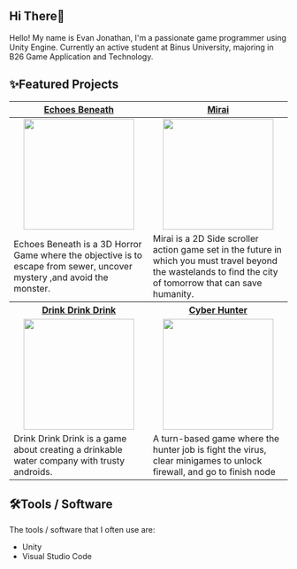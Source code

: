 ## Hi There👋
Hello! My name is Evan Jonathan, I'm a passionate game programmer using Unity Engine. Currently an active student at Binus University, majoring in B26 Game Application and Technology. 


## ✨Featured Projects
<table>
    <tr>
      <th width="500px" align="center"> <a href="https://github.com/Redacted-Studio/HorrorGame">Echoes Beneath</th>
      <th width="500px" align="center"> <a href="https://github.com/Rubick07/IGI_GameJam">Mirai</th>
    </tr>
  <tbody>
  <tr width="500px" align="center">
  <td><img src="https://github.com/user-attachments/assets/2be270e9-a073-4033-9f04-e94828dda4e4" height="200px"></td>
  <td><img src="https://github.com/user-attachments/assets/4073ec96-65ab-432a-aa24-05b4ad35e75d" height="200px"></td>
  </tr>
  
  <tr width="500px">
    <td>Echoes Beneath is a 3D Horror Game where the objective is to escape from sewer, uncover mystery ,and avoid the monster.</td>
    <td>Mirai is a 2D Side scroller action game set in the future in which you must travel beyond the wastelands to find the city of tomorrow that can save humanity.</td>
  </tr>
  <tr>
    <th width="500px"> <a href="https://github.com/Rubick07/GameToday">Drink Drink Drink</th>
    <th width="500px"> <a href="https://github.com/Rubick07/Cyber-Hunter">Cyber Hunter</th>
  </tr>
      
  <tr width="500px" align="center">
    <td><img src="https://github.com/user-attachments/assets/792d3f88-e8b4-4a6d-b34e-a9a506fdbcf6" height="200px"></td>
    <td><img src="https://github.com/user-attachments/assets/b36fe5c7-f078-4158-85ab-ee540efa6915" height="200px"></td>
  </tr>
    
  <tr width="500px">
      <td>Drink Drink Drink is a game about creating a drinkable water company with trusty androids.</td>
      <td>A turn-based game where the hunter job is fight the virus, clear minigames to unlock firewall, and go to finish node</td>
  </tr>
  </tbody>
</table>

## 🛠️Tools / Software
The tools / software that I often use are:
- Unity
- Visual Studio Code
